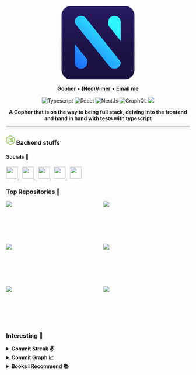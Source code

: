 <div align="center">
	<img src="./assets/logopl.png" alt="logo" width="200">
</div>

<p align="center">
<b><a href="https://github.com/golang/go">Gopher</a></b>
•
<b><a href="https://github.com/neovim/neovim">(Neo)Vimer</a></b>
•
<b><a href="juan1014166@gmail.com"> Email me</a></b>

<p align="center">
	<img alt="Typescript" src="https://img.shields.io/badge/-Typescript-007acc?style=for-the-badge&labelColor=black&logo=typescript&logoColor=007acc"/>
	<img alt="React" src="https://img.shields.io/badge/-React-61DBFB?style=for-the-badge&labelColor=black&logo=react&logoColor=61DBFB" />
	<img alt="NestJs" src="https://img.shields.io/badge/nestjs-%23E0234E.svg?style=for-the-badge&labelColor=black&logo=nestjs&logoColor=e0234e" />
	<img alt="GraphQL" src="https://img.shields.io/badge/-GraphQl-e535ab?style=for-the-badge&labelColor=black&logo=graphql&logoColor=e535ab"/>
	<img src="https://img.shields.io/badge/neovim-%2357A143.svg?&style=for-the-badge&labelColor=black&logo=neovim&logoColor=2357A143"/>
</p>

<div align='center'>
	<b>A Gopher that is on the way to being full stack, delving into the frontend and hand in hand with tests with typescript</b>
</div>

<hr/>

### <img alt="node icon" src="./assets/octicons/node.svg" width=24 /> Backend stuffs

#### Socials 💃

<p align="left">
  <a href="https://www.github.com/NikolaM-Dev" target="_blank" rel="noreferrer">
    <img
      src="https://raw.githubusercontent.com/danielcranney/readme-generator/main/public/icons/socials/github-dark.svg"
      width="32" height="32" />
  </a>
  &nbsp;
  <a href="http://www.instagram.com/nikolam_dev" target="_blank" rel="noreferrer">
    <img src="https://raw.githubusercontent.com/danielcranney/readme-generator/main/public/icons/socials/instagram.svg"
      width="32" height="32" />
  </a>
  &nbsp;
  <a href="https://www.linkedin.com/in/nikolam-dev" target="_blank" rel="noreferrer">
    <img src="https://raw.githubusercontent.com/danielcranney/readme-generator/main/public/icons/socials/linkedin.svg"
      width="32" height="32" />
  </a>
  &nbsp;
  <a href="https://www.twitter.com/nikolam_dev" target="_blank" rel="noreferrer">
    <img src="https://raw.githubusercontent.com/danielcranney/readme-generator/main/public/icons/socials/twitter.svg"
      width="32" height="32" />
  </a>
  &nbsp;
  <a href="https://www.twitch.tv/NikolaMDev" target="_blank" rel="noreferrer">
    <img src="https://raw.githubusercontent.com/danielcranney/readme-generator/main/public/icons/socials/twitch.svg"
      width="32" height="32" />
  </a>
</p>

### Top Repositories 🥇

<div width="100%" align="center">
  <a href="https://github.com/NikolaM-Dev/ecommerce-store-nest-mongo" align="left">
    <img align="left" width="47%"
      src="https://github-readme-stats.vercel.app/api/pin/?username=NikolaM-Dev&repo=ecommerce-store-nest-mongo&title_color=94e2d5&text_color=cdd6f4&icon_color=cba6f7&bg_color=1e1e2e&hide_border=true&locale=en" />
  </a>
  <a href="https://github.com/NikolaM-Dev/ecommerce-store-nest-postgres" align="right">
    <img align="right" width="47%"
      src="https://github-readme-stats.vercel.app/api/pin/?username=NikolaM-Dev&repo=ecommerce-store-nest-postgres&title_color=94e2d5&text_color=cdd6f4&icon_color=cba6f7&bg_color=1e1e2e&hide_border=true&locale=en" />
  </a>
</div>

<br /><br /><br /><br /><br /><br />

<div width="100%" align="center">
  <a href="https://github.com/NikolaM-Dev/parq-api-nest" align="left">
    <img align="left" width="47%"
      src="https://github-readme-stats.vercel.app/api/pin/?username=NikolaM-Dev&repo=parq-api-nest&title_color=94e2d5&text_color=cdd6f4&icon_color=cba6f7&bg_color=1e1e2e&hide_border=true&locale=en" />
  </a>
  <a href="https://github.com/NikolaM-Dev/giffy" align="right">
    <img align="right" width="47%"
      src="https://github-readme-stats.vercel.app/api/pin/?username=NikolaM-Dev&repo=giffy&title_color=94e2d5&text_color=cdd6f4&icon_color=cba6f7&bg_color=1e1e2e&hide_border=true&locale=en" />
  </a>
</div>

<br /><br /><br /><br /><br /><br />

<div width="100%" align="center">
  <a href="https://github.com/NikolaM-Dev/bookings" align="left">
    <img align="left" width="47%"
      src="https://github-readme-stats.vercel.app/api/pin/?username=NikolaM-Dev&repo=bookings&title_color=94e2d5&text_color=cdd6f4&icon_color=cba6f7&bg_color=1e1e2e&hide_border=true&locale=en" />
  </a>
  <a href="https://github.com/NikolaM-Dev/nvim" align="right">
    <img align="right" width="47%"
      src="https://github-readme-stats.vercel.app/api/pin/?username=NikolaM-Dev&repo=nvim&title_color=94e2d5&text_color=cdd6f4&icon_color=cba6f7&bg_color=1e1e2e&hide_border=true&locale=en" />
  </a>
</div>

<br /><br /><br /><br /><br /><br />

### Interesting 👀

<details>
  <summary>
    <b>Commit Streak ✌️</b>
  </summary>
  <div align="center">
    <a href="http://www.github.com/NikolaM-Dev">
      <img
        src="https://streak-stats.demolab.com?user=NikolaM-Dev&theme=tokyonight&border_radius=10&background=1E1E2E&border=89B4FA&stroke=CDD6F4&ring=89B4FA&fire=F38BA8&currStreakNum=F38BA8&sideNums=89B4FA&currStreakLabel=74C7EC&sideLabels=74C7EC&dates=B4BEFE" />
    </a>
  </div>
</details>

<details>
  <summary>
    <b>Commit Graph 📈</b>
  </summary>
  <a href="http://www.github.com/NikolaM-Dev">
    <img
      src="https://github-readme-activity-graph.cyclic.app/graph?username=NikolaM-Dev&bg_color=1e1e2e&color=cdd6f4&line=89b4fa&point=f38ba8&area=true&hide_border=true)](https://github.com/ashutosh00710/github-readme-activity-graph"
      alt="GitHub Commits Graph" /></a>
</details>

<details>
  <summary>
    <b>Books I Recommend 📚</b>
  </summary>
  <ul>
    <li>
      <a href="https://www.amazon.com/Fundamentals-Software-Architecture-Comprehensive-Characteristics/dp/1492043451?crid=1FUUVAB8ZSEIT&keywords=Fundamentals+of+Software+Architecture&qid=1676622946&sprefix=fundamentals+of+software+architecture,aps,58&sr=8-1&linkCode=sl1&tag=rubyannrcarri-20&linkId=2a4cb57704d41914436fd9c3ce518ef8&language=en_US&ref_=as_li_ss_tl"
        target="_blank" alt="Fundamentals of Software Architecture: An Engineering Approach">
        Fundamentals of Software Architecture: An Engineering Approach
      </a>
    </li>
    <li>
      <a href="https://www.amazon.com/-/es/Neal-Ford/dp/1492097543/ref=sr_1_1?__mk_es_US=%C3%85M%C3%85%C5%BD%C3%95%C3%91&crid=11IGJAGIH4H68&keywords=Building+Evolutionary+Architectures&qid=1679257787&sprefix=building+evolutionary+architectures%2Caps%2C129&sr=8-1"
        target="_blank" alt="Building Evolutionary Architectures: Automated Software Governance">
        Building Evolutionary Architectures: Automated Software Governance
      </a>
    </li>
    <li>
      <a href="https://www.amazon.com/-/es/Sam-Newman/dp/1492034029/ref=sr_1_1?__mk_es_US=%C3%85M%C3%85%C5%BD%C3%95%C3%91&crid=1U261AHFK33G1&keywords=Building+Microservices%3A+Designing+Fine-Grained+Systems&qid=1679257999&s=books&sprefix=building+microservices+designing+fine-grained+systems%2Cstripbooks-intl-ship%2C129&sr=1-1"
        target="_blank" alt="Building Microservices: Designing Fine-Grained Systems">
        Building Microservices: Designing Fine-Grained Systems
      </a>
    </li>
    <li>
      <a href="https://www.amazon.com/-/es/Neal-Ford/dp/1492086894/ref=sr_1_1?__mk_es_US=%C3%85M%C3%85%C5%BD%C3%95%C3%91&crid=2Y28DNQHOI11F&keywords=Software+Architecture%3A+The+Hard+Parts&qid=1679258026&s=books&sprefix=software+architecture+the+hard+parts%2Cstripbooks-intl-ship%2C137&sr=1-1"
        target="_blank"
        alt="Software Architecture: The Hard Parts: Modern Trade-Off Analyses for Distributed Architectures">
        Software Architecture: The Hard Parts: Modern Trade-Off Analyses for
        Distributed Architectures
      </a>
    </li>
    <li>
      <a href="https://www.amazon.com/-/es/Martin-Kleppmann/dp/1449373321/ref=sr_1_1?__mk_es_US=%C3%85M%C3%85%C5%BD%C3%95%C3%91&crid=1VQB1KY6MHTO4&keywords=Designing+Data-Intensive+Application&qid=1679258066&s=books&sprefix=designing+data-intensive+application%2Cstripbooks-intl-ship%2C141&sr=1-1"
        target="_blank"
        alt="Designing Data-Intensive Applications: The Big Ideas Behind Reliable, Scalable, and Maintainable Systems">
        Designing Data-Intensive Applications: The Big Ideas Behind Reliable,
        Scalable, and Maintainable Systems
      </a>
    </li>
  </ul>
</details>
